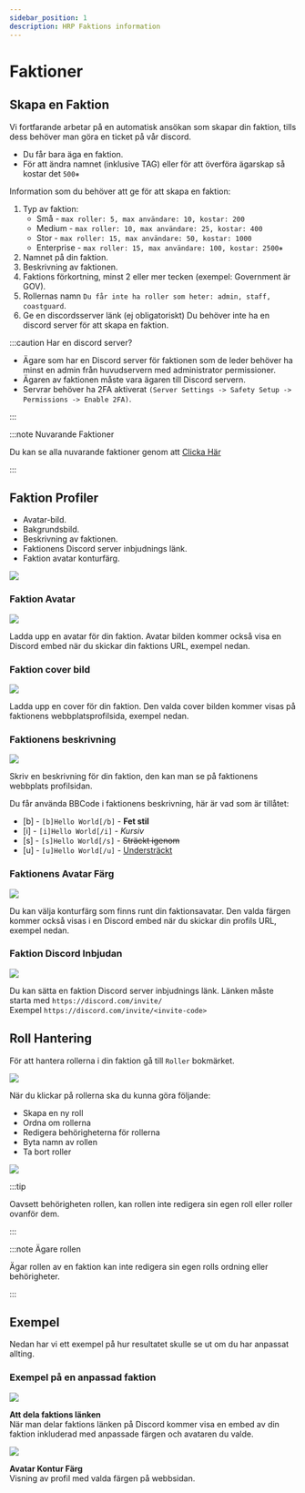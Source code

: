 ```yaml
---
sidebar_position: 1
description: HRP Faktions information
---
```


# Faktioner

## Skapa en Faktion

Vi fortfarande arbetar på en automatisk ansökan som skapar din faktion, tills dess behöver man göra en ticket på vår discord.

- Du får bara äga en faktion.
- För att ändra namnet (inklusive TAG) eller för att överföra ägarskap så kostar det `500⎈`

Information som du behöver att ge för att skapa en faktion:
1. Typ av faktion:
    - Små - `max roller: 5, max användare: 10, kostar: 200`
    - Medium - `max roller: 10, max användare: 25, kostar: 400`
    - Stor - `max roller: 15, max användare: 50, kostar: 1000`
    - Enterprise - `max roller: 15, max användare: 100, kostar: 2500⎈`
2. Namnet på din faktion.
3. Beskrivning av faktionen.
4. Faktions förkortning, minst 2 eller mer tecken (exempel: Government är GOV).
5. Rollernas namn `Du får inte ha roller som heter: admin, staff, coastguard`.
6. Ge en discordsserver länk (ej obligatoriskt) Du behöver inte ha en discord server för att skapa en faktion.

:::caution Har en discord server?

- Ägare som har en Discord server för faktionen som de leder behöver ha minst en admin från huvudservern med administrator permissioner.
- Ägaren av faktionen måste vara ägaren till Discord servern.
- Servrar behöver ha 2FA aktiverat `(Server Settings -> Safety Setup -> Permissions -> Enable 2FA)`.

:::

:::note Nuvarande Faktioner

Du kan se alla nuvarande faktioner genom att [Clicka Här](https://trickys.gg/factions)

:::

## Faktion Profiler

- Avatar-bild.
- Bakgrundsbild.
- Beskrivning av faktionen.
- Faktionens Discord server inbjudnings länk.
- Faktion avatar konturfärg.

<div class="flex-vcenter mb-1">
    <img src="/img/customprofiles/factions/factionbuttons.png"/>
 </div>

### Faktion Avatar

  <div class="flex-vcenter mb-1">
    <img src="/img/customprofiles/factions/factionavatar.png"/>
    <p>
    Ladda upp en avatar för din faktion.
    Avatar bilden kommer också visa en Discord embed när du skickar din faktions URL, exempel nedan.
    </p>
 </div>

### Faktion cover bild

  <div class="flex-vcenter mb-1">
    <img src="/img/customprofiles/factions/factioncover.png"/>
    <p>
    Ladda upp en cover för din faktion.
    Den valda cover bilden kommer visas på faktionens webbplatsprofilsida, exempel nedan.
    </p>
 </div>

### Faktionens beskrivning

  <div class="flex-vcenter mb-1">
    <img src="/img/customprofiles/factions/factionbio.png"/>
    <p>
    Skriv en beskrivning för din faktion, den kan man se på faktionens webbplats profilsidan.
    </p>
 </div>

Du får använda BBCode i faktionens beskrivning, här är vad som är tillåtet:

- [b] - <code>[b]Hello World[/b]</code> - <b>Fet stil</b>
- [i] - <code>[i]Hello World[/i]</code> - <i>Kursiv</i>
- [s] - <code>[s]Hello World[/s]</code> - <s>Sträckt igenom</s>
- [u] - <code>[u]Hello World[/u]</code> - <u>Understräckt</u>

### Faktionens Avatar Färg

<div class="flex-vcenter mb-1">
    <img src="/img/customprofiles/factions/factionavatarcolour.png"/>
    <p>
    Du kan välja konturfärg som finns runt din faktionsavatar.
    Den valda färgen kommer också visas i en Discord embed när du skickar din profils URL, exempel nedan.
    </p>
 </div>

### Faktion Discord Inbjudan

<div class="flex-vcenter mb-1">
    <img src="/img/customprofiles/factions/factiondiscordinvite.png"/>
    <p>
    Du kan sätta en faktion Discord server inbjudnings länk.
    Länken måste starta med <code>https://discord.com/invite/</code> <br/>
    Exempel <code>https://discord.com/invite/&#60;invite-code&#62;</code>
  </p>
 </div>

## Roll Hantering

För att hantera rollerna i din faktion gå till `Roller` bokmärket.

<img src="/img/hrp/factions/factionrolestab.png" />

  När du klickar på rollerna ska du kunna göra följande:
- Skapa en ny roll
- Ordna om rollerna
- Redigera behörigheterna för rollerna
- Byta namn av rollen
- Ta bort roller

<img src="/img/hrp/factions/factionsroleviewpage.png" />

:::tip

Oavsett behörigheten rollen, kan rollen inte redigera sin egen roll eller roller ovanför dem.

:::

:::note Ägare rollen

Ägar rollen av en faktion kan inte redigera sin egen rolls ordning eller behörigheter.

:::

## Exempel

Nedan har vi ett exempel på hur resultatet skulle se ut om du har anpassat allting.

### Exempel på en anpassad faktion

<div class="flex-vcenter mb-1">
    <img src="/img/customprofiles/factions/factionexamplediscord.png"/>
   <p>
    <b>Att dela faktions länken</b><br/>
    När man delar faktions länken på Discord kommer visa en embed av din faktion inkluderad med anpassade färgen och avataren du valde.
    </p>
</div>
   <div class="flex-vcenter mb-1">
    <img src="/img/customprofiles/factions/factionexampleavatar.png"/>
   <p>
     <b>Avatar Kontur Färg</b><br/>
    Visning av profil med valda färgen på webbsidan.
    </p>
</div>